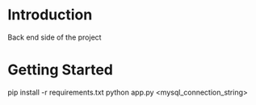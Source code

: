 # Introduction 
Back end side of the project

# Getting Started
pip install -r requirements.txt
python app.py <mysql_connection_string>
